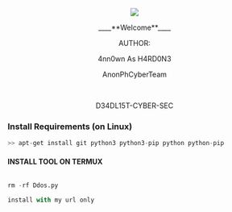 <p align="center"><img src="https://user-images.githubusercontent.com/104662886/220317922-aa955116-006a-46e7-a3e5-e98512ba7d10.gif"></br>
<p align="center" font size="22" color="pink">
____**Welcome**____

<p align="center" font color="green">
AUTHOR:
<p align="center" font color="red">
4nn0wn As H4RD0N3

</br>
<p align="center" font color="green">
      AnonPhCyberTeam
</p>

</br>
<p align="center" font color="red">
      D34DL15T-CYBER-SEC
</p>



### Install Requirements (on Linux)

```python
>> apt-get install git python3 python3-pip python python-pip
```

#### INSTALL TOOL ON TERMUX
```python

rm -rf Ddos.py

install with my url only

